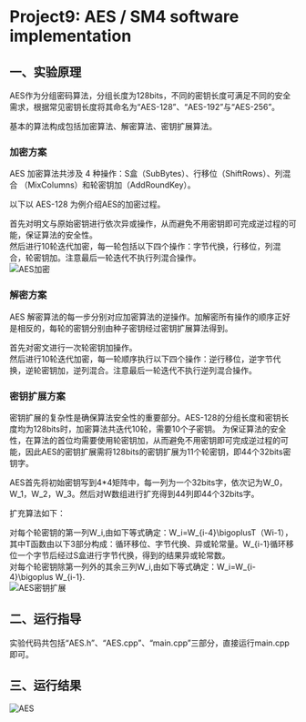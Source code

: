 # Project9: AES / SM4 software implementation   
## 一、实验原理
AES作为分组密码算法，分组长度为128bits，不同的密钥长度可满足不同的安全需求，根据常见密钥长度将其命名为“AES-128”、“AES-192”与“AES-256”。<br>

基本的算法构成包括加密算法、解密算法、密钥扩展算法。<br>

### 加密方案
AES 加密算法共涉及 4 种操作：S盒（SubBytes）、行移位（ShiftRows）、列混合 （MixColumns）和轮密钥加（AddRoundKey）。<br>

以下以 AES-128 为例介绍AES的加密过程。<br>

首先对明文与原始密钥进行依次异或操作，从而避免不用密钥即可完成逆过程的可能，保证算法的安全性。<br>
然后进行10轮迭代加密，每一轮包括以下四个操作：字节代换，行移位，列混合，轮密钥加。注意最后一轮迭代不执行列混合操作。<br>
![AES加密](https://github.com/hsgroup30num1/homework-group-30/assets/129477640/21c4271a-ea36-43bf-8c85-14d138714c47)

### 解密方案
AES 解密算法的每一步分别对应加密算法的逆操作。加解密所有操作的顺序正好是相反的，每轮的密钥分别由种子密钥经过密钥扩展算法得到。<br>

首先对密文进行一次轮密钥加操作。<br>
然后进行10轮迭代加密，每一轮顺序执行以下四个操作：逆行移位，逆字节代换，逆轮密钥加，逆列混合。注意最后一轮迭代不执行逆列混合操作。<br>

### 密钥扩展方案
密钥扩展的复杂性是确保算法安全性的重要部分。AES-128的分组长度和密钥长度均为128bits时，加密算法共迭代10轮，需要10个子密钥。
为保证算法的安全性，在算法的首位均需要使用轮密钥加，从而避免不用密钥即可完成逆过程的可能，因此AES的密钥扩展需将128bits的密钥扩展为11个轮密钥，即44个32bits密钥字。<br>

AES首先将初始密钥写到4*4矩阵中，每一列为一个32bits字，依次记为W_0，W_1，W_2，W_3。然后对W数组进行扩充得到44列即44个32bits字。<br>

扩充算法如下：<br>

对每个轮密钥的第一列W_i,由如下等式确定：W_i=W_{i-4}\bigoplusT（Wi-1），其中T函数由以下3部分构成：循环移位、字节代换、异或轮常量。W_{i-1}循环移位一个字节后经过S盒进行字节代换，得到的结果异或轮常数。<br>
对每个轮密钥除第一列外的其余三列W_i,由如下等式确定：W_i=W_{i-4}\bigoplus W_{i-1}.<bR>
![AES密钥扩展](https://github.com/hsgroup30num1/homework-group-30/assets/129477640/5e946149-6774-4f34-9a13-11b21f802b4e)

## 二、运行指导
实验代码共包括“AES.h”、“AES.cpp”、“main.cpp”三部分，直接运行main.cpp即可。
## 三、运行结果
![AES](https://github.com/hsgroup30num1/homework-group-30/assets/129477640/c3f3669c-8b46-4113-a12d-64908a582034)
